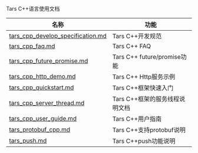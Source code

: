 Tars C++语言使用文档

名称 |功能
------------------|----------------
[tars_cpp_develop_specification.md](tars_cpp_develop_specification.md)      |Tars C++开发规范
[tars_cpp_faq.md](tars_cpp_faq.md)                        |Tars C++ FAQ
[tars_cpp_future_promise.md](tars_cpp_future_promise.md)             |Tars C++ future/promise功能
[tars_cpp_http_demo.md](tars_cpp_http_demo.md)                  |Tars C++ Http服务示例
[tars_cpp_quickstart.md](tars_cpp_quickstart.md)                 |Tars C++框架快速入门
[tars_cpp_server_thread.md](tars_cpp_server_thread.md)              |Tars C++框架的服务线程说明文档
[tars_cpp_user_guide.md](tars_cpp_user_guide.md)                 |Tars C++用户指南
[tars_protobuf_cpp.md](tars_protobuf_cpp.md)                   |Tars C++支持protobuf说明
[tars_push.md](tars_push.md)                           |Tars C++push功能说明
